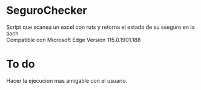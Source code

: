 # SeguroChecker
Script que scanea un excel con ruts y retorna el estado de su sseguro en la aach<br>
Compatible con Microsoft Edge Versión 115.0.1901.188

# To do
Hacer la ejecucion mas amigable con el usuario.
